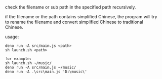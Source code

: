check the filename or sub path in the specified path recursively.  

if the filename or the path contains simplified Chinese, the program will try to rename the filename and convert simplified Chinese to traditional Chinese.  

usage:  
```
deno run -A src/main.js <path>
sh launch.sh <path>

for example:
sh launch.sh ~/music/
deno run -A src/main.js ~/music/
deno run -A .\src\main.js 'D:\music\'
```

